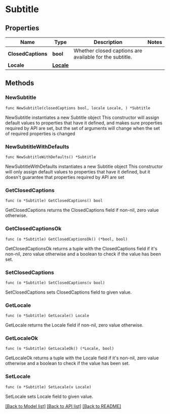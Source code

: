 # Subtitle

## Properties

Name | Type | Description | Notes
------------ | ------------- | ------------- | -------------
**ClosedCaptions** | **bool** | Whether closed captions are available for the subtitle. | 
**Locale** | [**Locale**](Locale.md) |  | 

## Methods

### NewSubtitle

`func NewSubtitle(closedCaptions bool, locale Locale, ) *Subtitle`

NewSubtitle instantiates a new Subtitle object
This constructor will assign default values to properties that have it defined,
and makes sure properties required by API are set, but the set of arguments
will change when the set of required properties is changed

### NewSubtitleWithDefaults

`func NewSubtitleWithDefaults() *Subtitle`

NewSubtitleWithDefaults instantiates a new Subtitle object
This constructor will only assign default values to properties that have it defined,
but it doesn't guarantee that properties required by API are set

### GetClosedCaptions

`func (o *Subtitle) GetClosedCaptions() bool`

GetClosedCaptions returns the ClosedCaptions field if non-nil, zero value otherwise.

### GetClosedCaptionsOk

`func (o *Subtitle) GetClosedCaptionsOk() (*bool, bool)`

GetClosedCaptionsOk returns a tuple with the ClosedCaptions field if it's non-nil, zero value otherwise
and a boolean to check if the value has been set.

### SetClosedCaptions

`func (o *Subtitle) SetClosedCaptions(v bool)`

SetClosedCaptions sets ClosedCaptions field to given value.


### GetLocale

`func (o *Subtitle) GetLocale() Locale`

GetLocale returns the Locale field if non-nil, zero value otherwise.

### GetLocaleOk

`func (o *Subtitle) GetLocaleOk() (*Locale, bool)`

GetLocaleOk returns a tuple with the Locale field if it's non-nil, zero value otherwise
and a boolean to check if the value has been set.

### SetLocale

`func (o *Subtitle) SetLocale(v Locale)`

SetLocale sets Locale field to given value.



[[Back to Model list]](../README.md#documentation-for-models) [[Back to API list]](../README.md#documentation-for-api-endpoints) [[Back to README]](../README.md)


